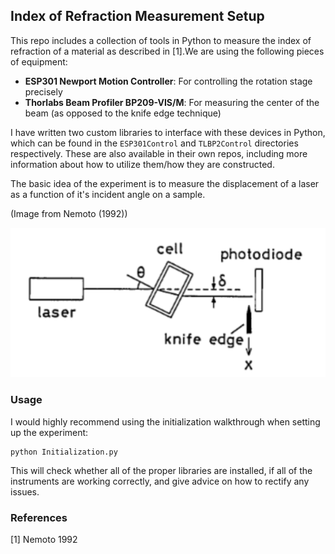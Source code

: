 ## Index of Refraction Measurement Setup

This repo includes a collection of tools in Python to measure the index of refraction of a material as described in [1].We are using the following pieces of equipment:

- **ESP301 Newport Motion Controller**: For controlling the rotation stage precisely
- **Thorlabs Beam Profiler BP209-VIS/M**: For measuring the center of the beam (as opposed to the knife edge technique)

I have written two custom libraries to interface with these devices in Python, which can be found in the `ESP301Control` and `TLBP2Control` directories respectively. These are also available in their own repos, including more information about how to utilize them/how they are constructed.

The basic idea of the experiment is to measure the displacement of a laser as a function of it's incident angle on a sample.

(Image from Nemoto (1992))

![figure 4, Nemoto 1992](images/nemoto_1992_fig4.PNG)

### Usage

I would highly recommend using the initialization walkthrough when setting up the experiment:

```
python Initialization.py
```

This will check whether all of the proper libraries are installed, if all of the instruments are working correctly, and give advice on how to rectify any issues.

### References

[1] Nemoto 1992
